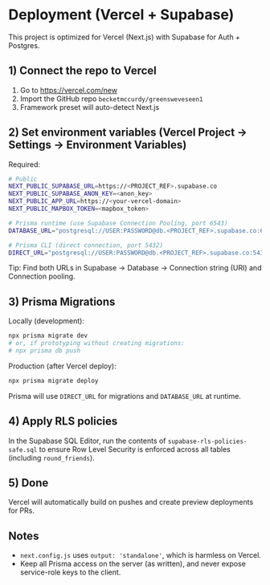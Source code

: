 # Deployment (Vercel + Supabase)

This project is optimized for Vercel (Next.js) with Supabase for Auth + Postgres.

## 1) Connect the repo to Vercel
1. Go to https://vercel.com/new
2. Import the GitHub repo `becketmccurdy/greensweveseen1`
3. Framework preset will auto-detect Next.js

## 2) Set environment variables (Vercel Project → Settings → Environment Variables)

Required:

```bash
# Public
NEXT_PUBLIC_SUPABASE_URL=https://<PROJECT_REF>.supabase.co
NEXT_PUBLIC_SUPABASE_ANON_KEY=<anon_key>
NEXT_PUBLIC_APP_URL=https://<your-vercel-domain>
NEXT_PUBLIC_MAPBOX_TOKEN=<mapbox_token>

# Prisma runtime (use Supabase Connection Pooling, port 6543)
DATABASE_URL="postgresql://USER:PASSWORD@db.<PROJECT_REF>.supabase.co:6543/postgres?pgbouncer=true&connection_limit=1&sslmode=require"

# Prisma CLI (direct connection, port 5432)
DIRECT_URL="postgresql://USER:PASSWORD@db.<PROJECT_REF>.supabase.co:5432/postgres?sslmode=require"
```

Tip: Find both URLs in Supabase → Database → Connection string (URI) and Connection pooling.

## 3) Prisma Migrations

Locally (development):

```bash
npx prisma migrate dev
# or, if prototyping without creating migrations:
# npx prisma db push
```

Production (after Vercel deploy):

```bash
npx prisma migrate deploy
```

Prisma will use `DIRECT_URL` for migrations and `DATABASE_URL` at runtime.

## 4) Apply RLS policies

In the Supabase SQL Editor, run the contents of `supabase-rls-policies-safe.sql` to ensure Row Level Security is enforced across all tables (including `round_friends`).

## 5) Done

Vercel will automatically build on pushes and create preview deployments for PRs.

## Notes
- `next.config.js` uses `output: 'standalone'`, which is harmless on Vercel.
- Keep all Prisma access on the server (as written), and never expose service-role keys to the client.
